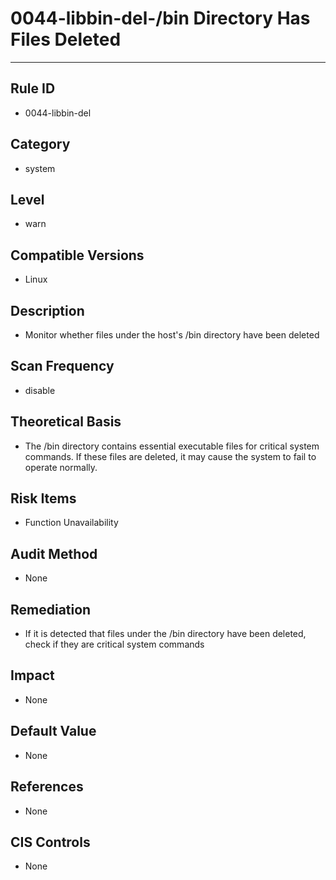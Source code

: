 # 0044-libbin-del-/bin Directory Has Files Deleted
---

## Rule ID

- 0044-libbin-del


## Category

- system


## Level

- warn


## Compatible Versions


- Linux




## Description


- Monitor whether files under the host's /bin directory have been deleted



## Scan Frequency
- disable

## Theoretical Basis


- The /bin directory contains essential executable files for critical system commands. If these files are deleted, it may cause the system to fail to operate normally.



## Risk Items


- Function Unavailability



## Audit Method
- None



## Remediation
- If it is detected that files under the /bin directory have been deleted, check if they are critical system commands



## Impact


- None




## Default Value


- None




## References


- None



## CIS Controls


- None
